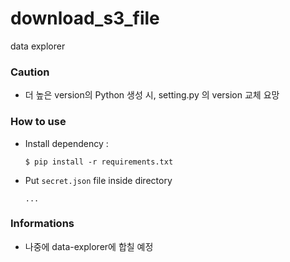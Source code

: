 # download_s3_file #

data explorer

### Caution ###

- 더 높은 version의 Python 생성 시, setting.py 의 version 교체 요망

### How to use ###

- Install dependency :

    ```
    $ pip install -r requirements.txt
    ```

- Put `secret.json` file inside directory

    ```
    ...
    ```

### Informations
- 나중에 data-explorer에 합칠 예정
